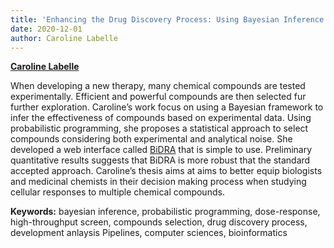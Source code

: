 ```yaml
---
title: 'Enhancing the Drug Discovery Process: Using Bayesian Inference for the Analysis of Dose-Response Experiments '
date: 2020-12-01
author: Caroline Labelle
---
```


[**Caroline Labelle**](/author/caroline-labelle)

<!--more-->

When developing a new therapy, many chemical compounds are tested experimentally. Efficient and powerful compounds are then selected fur further exploration. Caroline’s work focus on using a Bayesian framework to infer the effectiveness of compounds based on experimental data. Using probabilistic programming, she proposes a statistical approach to select compounds considering both experimental and analytical noise. She developed a web interface called [BiDRA](https://bidra.bioinfo.iric.ca/) that is simple to use. Preliminary quantitative results suggests that BiDRA is more robust that the standard accepted approach.
Caroline’s thesis aims at aims to better equip biologists and medicinal chemists in their decision making process when studying cellular responses to multiple chemical compounds.

**Keywords:** bayesian inference, probabilistic programming, dose-response, high-throughput screen, compounds selection,  drug discovery process, development anlaysis Pipelines, computer sciences, bioinformatics


